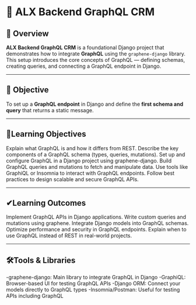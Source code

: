 # 🧩 ALX Backend GraphQL CRM

## 📘 Overview
**ALX Backend GraphQL CRM** is a foundational Django project that demonstrates how to integrate **GraphQL** using the `graphene-django` library.  
This setup introduces the core concepts of GraphQL — defining schemas, creating queries, and connecting a GraphQL endpoint in Django.

---

## 🎯 Objective
To set up a **GraphQL endpoint** in Django and define the **first schema and query** that returns a static message.

---

## 📝Learning Objectives
Explain what GraphQL is and how it differs from REST.
Describe the key components of a GraphQL schema (types, queries, mutations).
Set up and configure GraphQL in a Django project using graphene-django.
Build GraphQL queries and mutations to fetch and manipulate data.
Use tools like GraphiQL or Insomnia to interact with GraphQL endpoints.
Follow best practices to design scalable and secure GraphQL APIs.

---

## ✔Learning Outcomes
Implement GraphQL APIs in Django applications.
Write custom queries and mutations using graphene.
Integrate Django models into GraphQL schemas.
Optimize performance and security in GraphQL endpoints.
Explain when to use GraphQL instead of REST in real-world projects.

---

## 🛠Tools & Libraries
-graphene-django: Main library to integrate GraphQL in Django
-GraphiQL: Browser-based UI for testing GraphQL APIs
-Django ORM: Connect your models directly to GraphQL types
-Insomnia/Postman: Useful for testing APIs including GraphQL
